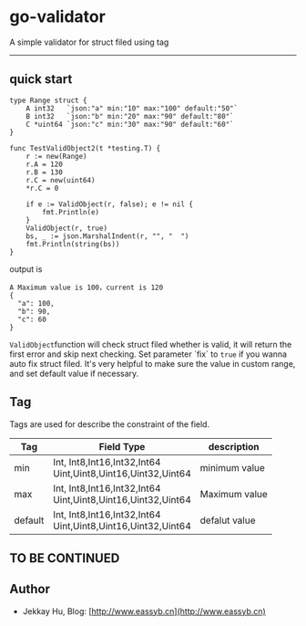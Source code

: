 # go-validator
A simple validator for struct filed using tag

---

## quick start

```
type Range struct {
	A int32   `json:"a" min:"10" max:"100" default:"50"`
	B int32   `json:"b" min:"20" max:"90" default:"80"`
	C *uint64 `json:"c" min:"30" max:"90" default:"60"`
}

func TestValidObject2(t *testing.T) {
	r := new(Range)
	r.A = 120
	r.B = 130
	r.C = new(uint64)
	*r.C = 0

	if e := ValidObject(r, false); e != nil {
		fmt.Println(e)
	}
	ValidObject(r, true)
	bs, _ := json.MarshalIndent(r, "", "  ")
	fmt.Println(string(bs))
}
```

output is 
```
A Maximum value is 100，current is 120
{
  "a": 100,
  "b": 90,
  "c": 60
}
```

<p><code>ValidObject</code>function will check struct filed whether is valid, 
it will return the first error and skip next checking. Set parameter `fix` to <code>true</code> 
if you wanna auto fix struct filed. It's very helpful to make sure the value in custom range, and set
default value if necessary.</p>

## Tag

<p>Tags are used for describe the constraint of the field.</p>

| Tag | Field Type |description |
|------|------|------|
| min | Int, Int8,Int16,Int32,Int64<br/>Uint,Uint8,Uint16,Uint32,Uint64| minimum value |
| max | Int, Int8,Int16,Int32,Int64<br/>Uint,Uint8,Uint16,Uint32,Uint64| Maximum value |
| default | Int, Int8,Int16,Int32,Int64<br/>Uint,Uint8,Uint16,Uint32,Uint64| defalut value |

## TO BE CONTINUED

## Author
 - Jekkay Hu, Blog: [http://www.eassyb.cn](http://www.eassyb.cn)
 